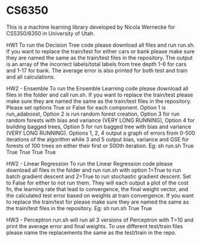# CS6350

This is a machine learning library developed by Nicola Wernecke for
CS5350/6350 in University of Utah.

HW1
To run the Decision Tree code please download all files and run run.sh. If you want to replace the train/test for either cars or bank please make sure they are named the same as the train/test files in the repository.
The output is an array of the incorrect labels/total labels from tree depth 1-6 for cars and 1-17 for bank. The average error is also printed for both test and train and all calculations. 

HW2 - Ensemble
To run the Ensemble Learning code please download all files in the folder and call run.sh. If you want to replace the train/test please make sure they are named the same as the train/test files in the repository. Please set options True or False for each component. Option 1 is run_adaboost, Option 2 is run random forest creation, Option 3 for run random forests with bias and variance (VERY LONG RUNNING), Option 4 for building bagged trees, Option 5 for run bagged tree with bias and variance (VERY LONG RUNNING). Options 1, 2, 4 output a graph of errors from 0-500 iterations of the algorithm while 3 and 5 output bias, variance and GSE for forests of 100 trees on either their first or 500th iteration. 
Eg: sh run.sh True True True True True

HW2 - Linear Regression
To run the Linear Regression code please download all files in the folder and run run.sh with option 1=True to run batch gradient descent and 2=True to run stochastic gradient descent. Set to False for either to not run them. They will each output a plot of the cost fn, the learning rate that lead to convergence, the final weight vector, and the calculated test error based on weights at train convergence. If you want to replace the train/test for please make sure they are named the same as the train/test files in the repository.
Eg: sh run.sh True True

HW3 - Perceptron
run.sh will run all 3 versions of Perceptron with T=10 and print the average error and final weights. To use different test/train files please name the replacements the same as the test/train in the repo.
